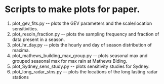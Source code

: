# Scripts to make plots for paper.

1) plot_gev_fits.py -- plots the GEV parameters and the scale/location sensitivities.
2) plot_resoln_fraction.py -- plots the sampling frequency and fraction of data present in a season.
3) plot_hr_day.py -- plots the hourly and day of season distribution of maxima.
4) plot_mathews_building_max_group.py -- plots seasonal max and grouped seasonal max for max rain at Mathews Blding.
5) plot_Sydney_sens_study.py -- plots  sensitivity studies for Sydney.
6) plot_long_radar_stns.py -- plots the locations of the long lasting radar stations